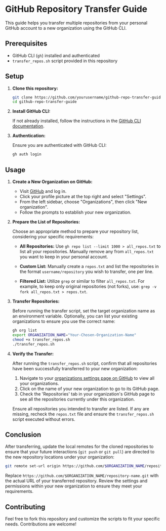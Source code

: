 # GitHub Repository Transfer Guide

This guide helps you transfer multiple repositories from your personal GitHub account to a new organization using the GitHub CLI.

## Prerequisites

- GitHub CLI (`gh`) installed and authenticated
- `transfer_repos.sh` script provided in this repository

## Setup

1. **Clone this repository:**

   ```bash
   git clone https://github.com/yourusername/github-repo-transfer-guide.git
   cd github-repo-transfer-guide
   ```

2. **Install GitHub CLI:**

   If not already installed, follow the instructions in the [GitHub CLI documentation](https://cli.github.com/manual/gh_auth_login).

3. **Authentication:**

   Ensure you are authenticated with GitHub CLI:

   ```bash
   gh auth login
   ```

## Usage

1. **Create a New Organization on GitHub:**

   - Visit [GitHub](https://github.com) and log in.
   - Click your profile picture at the top right and select "Settings".
   - From the left sidebar, choose "Organizations", then click "New organization".
   - Follow the prompts to establish your new organization.

2. **Prepare the List of Repositories:**

   Choose an appropriate method to prepare your repository list, considering your specific requirements:

   - **All Repositories:** Use `gh repo list --limit 1000 > all_repos.txt` to list all your repositories. Manually remove any from `all_repos.txt` you want to keep in your personal account.

   - **Custom List:** Manually create a `repos.txt` and list the repositories in the format `username/repository` you wish to transfer, one per line.

   - **Filtered List:** Utilize `grep` or similar to filter `all_repos.txt`. For example, to keep only original repositories (not forks), use: `grep -v fork all_repos.txt > repos.txt`.


3. **Transfer Repositories:**

   Before running the transfer script, set the target organization name as an environment variable. Optionally, you can list your existing organizations to ensure you use the correct name:

   ```bash
   gh org list
   export ORGANIZATION_NAME="Your-Chosen-Organization-Name"
   chmod +x transfer_repos.sh
   ./transfer_repos.sh
   ```


4. **Verify the Transfer:**

   After running the `transfer_repos.sh` script, confirm that all repositories have been successfully transferred to your new organization:

   1. Navigate to your [organizations settings page on GitHub](https://github.com/settings/organizations) to view all your organizations.
   2. Click on the name of your new organization to go to its GitHub page.
   3. Check the 'Repositories' tab in your organization's GitHub page to see all the repositories currently under this organization.

   Ensure all repositories you intended to transfer are listed. If any are missing, recheck the `repos.txt` file and ensure the `transfer_repos.sh` script executed without errors.


## Conclusion

After transferring, update the local remotes for the cloned repositories to ensure that your future interactions (`git push` or `git pull`) are directed to the new repository locations under your organization:

```bash
git remote set-url origin https://github.com/$ORGANIZATION_NAME/repository-name.git
```

Replace `https://github.com/$ORGANIZATION_NAME/repository-name.git` with the actual URL of your transferred repository. Review the settings and permissions within your new organization to ensure they meet your requirements.


## Contributing

Feel free to fork this repository and customize the scripts to fit your specific needs. Contributions are welcome!
